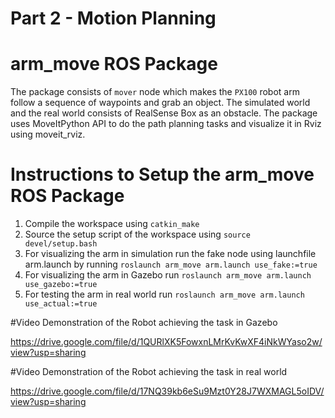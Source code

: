 # Part 2 - Motion Planning



# arm_move ROS Package
The package consists of `mover` node which makes the `PX100` robot arm follow a sequence of waypoints and grab an object. The simulated world and the real world consists of RealSense Box as an obstacle. The package uses MoveItPython API to do the path planning tasks and visualize it in Rviz using moveit_rviz.

# Instructions to Setup the arm_move ROS Package

1. Compile the workspace using `catkin_make`
2. Source the setup script of the workspace using `source devel/setup.bash`
3. For visualizing the arm in simulation run the fake node using launchfile arm.launch by running `roslaunch arm_move arm.launch use_fake:=true`
4. For visualizing the arm in Gazebo run `roslaunch arm_move arm.launch use_gazebo:=true`
5. For testing the arm in real world run `roslaunch arm_move arm.launch use_actual:=true`


#Video Demonstration of the Robot achieving the task in Gazebo

https://drive.google.com/file/d/1QURlXK5FowxnLMrKvKwXF4iNkWYaso2w/view?usp=sharing



#Video Demonstration of the Robot achieving the task in real world

https://drive.google.com/file/d/17NQ39kb6eSu9Mzt0Y28J7WXMAGL5oIDV/view?usp=sharing